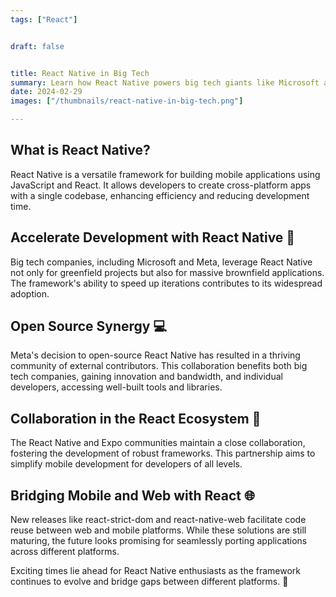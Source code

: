 ```yaml
---
tags: ["React"]


draft: false


title: React Native in Big Tech
summary: Learn how React Native powers big tech giants like Microsoft and Meta, accelerating development. Open-source, and bridging mobile-web gap.
date: 2024-02-29
images: ["/thumbnails/react-native-in-big-tech.png"]

---
```



## What is React Native?
React Native is a versatile framework for building mobile applications using JavaScript and React. It allows developers to create cross-platform apps with a single codebase, enhancing efficiency and reducing development time.

## Accelerate Development with React Native 📱
Big tech companies, including Microsoft and Meta, leverage React Native not only for greenfield projects but also for massive brownfield applications. The framework's ability to speed up iterations contributes to its widespread adoption.

## Open Source Synergy 💻
Meta's decision to open-source React Native has resulted in a thriving community of external contributors. This collaboration benefits both big tech companies, gaining innovation and bandwidth, and individual developers, accessing well-built tools and libraries.

## Collaboration in the React Ecosystem 🙌
The React Native and Expo communities maintain a close collaboration, fostering the development of robust frameworks. This partnership aims to simplify mobile development for developers of all levels.

## Bridging Mobile and Web with React 🌐
New releases like react-strict-dom and react-native-web facilitate code reuse between web and mobile platforms. While these solutions are still maturing, the future looks promising for seamlessly porting applications across different platforms.

Exciting times lie ahead for React Native enthusiasts as the framework continues to evolve and bridge gaps between different platforms. 🚀
